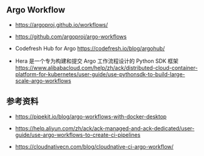 ## Argo Workflow

- <https://argoproj.github.io/workflows/>

- <https://github.com/argoproj/argo-workflows>

- Codefresh Hub for Argo <https://codefresh.io/blog/argohub/>

- Hera 是一个专为构建和提交 Argo 工作流程设计的 Python SDK 框架 <https://www.alibabacloud.com/help/zh/ack/distributed-cloud-container-platform-for-kubernetes/user-guide/use-pythonsdk-to-build-large-scale-argo-workflows>

## 参考资料

- <https://pipekit.io/blog/argo-workflows-with-docker-desktop>

- <https://help.aliyun.com/zh/ack/ack-managed-and-ack-dedicated/user-guide/use-argo-workflows-to-create-ci-pipelines>
- <https://cloudnativecn.com/blog/cloudnative-ci-argo-workflow/>